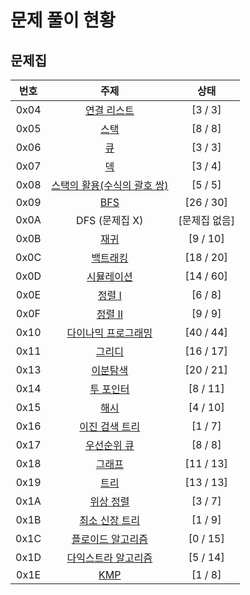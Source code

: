# 문제 풀이 현황

## 문제집 
| 번호 | 주제 | 상태 |
| :--: | :--: | :--: |
| 0x04 | [연결 리스트](./0x04_LinkedList) | [3 / 3] |
| 0x05 | [스택](./0x05_Stack) | [8 / 8] |
| 0x06 | [큐](./0x06_Queue) | [3 / 3] |
| 0x07 | [덱](./0x07_Deque) | [3 / 4] |
| 0x08 | [스택의 활용(수식의 괄호 쌍)](./0x08_Stack활용) | [5 / 5] |
| 0x09 | [BFS](./0x09_BFS) | [26 / 30] |
| 0x0A | DFS (문제집 X) | [문제집 없음] |
| 0x0B | [재귀](./0x0B_재귀) | [9 / 10] |
| 0x0C | [백트래킹](./0x0C_BackTraking) | [18 / 20] |
| 0x0D | [시뮬레이션](./0x0D_Simulation) | [14 / 60] |
| 0x0E | [정렬 I](./0x0E_정렬I) | [6 / 8] |
| 0x0F | [정렬 II](./0x0F_정렬II) | [9 / 9] |
| 0x10 | [다이나믹 프로그래밍](0x10_DP) | [40 / 44] |
| 0x11 | [그리디](./0x11_Greedy) | [16 / 17] |
| 0x13 | [이분탐색](./0x13_BinarySearch) | [20 / 21] |
| 0x14 | [투 포인터](./0x14_TwoPointer) | [8 / 11] |
| 0x15 | [해시](./0x15_Hash) | [4 / 10] |
| 0x16 | [이진 검색 트리](./0x16_BST) | [1 / 7] |
| 0x17 | [우선순위 큐](./0x17_PriorityQueue) | [8 / 8] |
| 0x18 | [그래프](./0x18_Graph) | [11 / 13] |
| 0x19 | [트리](./0x19_Tree) | [13 / 13] |
| 0x1A | [위상 정렬](./0x1A_TopologySort) | [3 / 7] | 
| 0x1B | [최소 신장 트리](./0x1B_MST) | [1 / 9] |
| 0x1C | [플로이드 알고리즘](./0x1C_Floyd) | [0 / 15] |
| 0x1D | [다익스트라 알고리즘](./0x1D_Dijkstra) | [5 / 14] |
| 0x1E | [KMP](./0x1E_KMP) | [1 / 8] |
